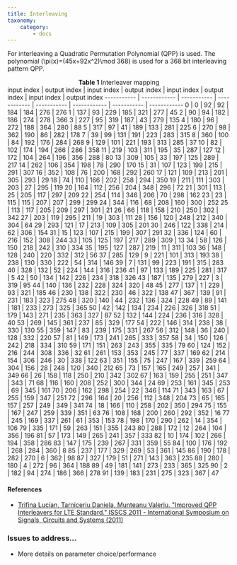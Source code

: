 ```yaml
---
title: Interleaving
taxonomy:
    category:
        - docs
---
```


For interleaving a Quadratic Permutation Polynomial (QPP) is used. The polynomial \(\pi(x)=(45x+92x^2)\mod 368\) is used for a 368 bit interleaving pattern QPP.

<center><span style="font-weight:bold">Table 1</span> Interleaver mapping</center>
input index | output index | input index | output index | input index | output index | input index | output index
----------- | ------------ | ----------- | ------------ | ----------- | ------------ | ----------- | ------------
0           | 0            | 92          | 92           | 184         | 184          | 276         | 276
1           | 137          | 93          | 229          | 185         | 321          | 277         | 45
2           | 90           | 94          | 182          | 186         | 274          | 278         | 366
3           | 227          | 95          | 319          | 187         | 43           | 279         | 135
4           | 180          | 96          | 272          | 188         | 364          | 280         | 88
5           | 317          | 97          | 41           | 189         | 133          | 281         | 225
6           | 270          | 98          | 362          | 190         | 86           | 282         | 178
7           | 39           | 99          | 131          | 191         | 223          | 283         | 315
8           | 360          | 100         | 84           | 192         | 176          | 284         | 268
9           | 129          | 101         | 221          | 193         | 313          | 285         | 37
10          | 82           | 102         | 174          | 194         | 266          | 286         | 358
11          | 219          | 103         | 311          | 195         | 35           | 287         | 127
12          | 172          | 104         | 264          | 196         | 356          | 288         | 80
13          | 309          | 105         | 33           | 197         | 125          | 289         | 217
14          | 262          | 106         | 354          | 198         | 78           | 290         | 170
15          | 31           | 107         | 123          | 199         | 215          | 291         | 307
16          | 352          | 108         | 76           | 200         | 168          | 292         | 260
17          | 121          | 109         | 213          | 201         | 305          | 293         | 29
18          | 74           | 110         | 166          | 202         | 258          | 294         | 350
19          | 211          | 111         | 303          | 203         | 27           | 295         | 119
20          | 164          | 112         | 256          | 204         | 348          | 296         | 72
21          | 301          | 113         | 25           | 205         | 117          | 297         | 209
22          | 254          | 114         | 346          | 206         | 70           | 298         | 162
23          | 23           | 115         | 115          | 207         | 207          | 299         | 299
24          | 344          | 116         | 68           | 208         | 160          | 300         | 252
25          | 113          | 117         | 205          | 209         | 297          | 301         | 21
26          | 66           | 118         | 158          | 210         | 250          | 302         | 342
27          | 203          | 119         | 295          | 211         | 19           | 303         | 111
28          | 156          | 120         | 248          | 212         | 340          | 304         | 64
29          | 293          | 121         | 17           | 213         | 109          | 305         | 201
30          | 246          | 122         | 338          | 214         | 62           | 306         | 154
31          | 15           | 123         | 107          | 215         | 199          | 307         | 291
32          | 336          | 124         | 60           | 216         | 152          | 308         | 244
33          | 105          | 125         | 197          | 217         | 289          | 309         | 13
34          | 58           | 126         | 150          | 218         | 242          | 310         | 334
35          | 195          | 127         | 287          | 219         | 11           | 311         | 103
36          | 148          | 128         | 240          | 220         | 332          | 312         | 56
37          | 285          | 129         | 9            | 221         | 101          | 313         | 193
38          | 238          | 130         | 330          | 222         | 54           | 314         | 146
39          | 7            | 131         | 99           | 223         | 191          | 315         | 283
40          | 328          | 132         | 52           | 224         | 144          | 316         | 236
41          | 97           | 133         | 189          | 225         | 281          | 317         | 5
42          | 50           | 134         | 142          | 226         | 234          | 318         | 326
43          | 187          | 135         | 279          | 227         | 3            | 319         | 95
44          | 140          | 136         | 232          | 228         | 324          | 320         | 48
45          | 277          | 137         | 1            | 229         | 93           | 321         | 185
46          | 230          | 138         | 322          | 230         | 46           | 322         | 138
47          | 367          | 139         | 91           | 231         | 183          | 323         | 275
48          | 320          | 140         | 44           | 232         | 136          | 324         | 228
49          | 89           | 141         | 181          | 233         | 273          | 325         | 365
50          | 42           | 142         | 134          | 234         | 226          | 326         | 318
51          | 179          | 143         | 271          | 235         | 363          | 327         | 87
52          | 132          | 144         | 224          | 236         | 316          | 328         | 40
53          | 269          | 145         | 361          | 237         | 85           | 329         | 177
54          | 222          | 146         | 314          | 238         | 38           | 330         | 130
55          | 359          | 147         | 83           | 239         | 175          | 331         | 267
56          | 312          | 148         | 36           | 240         | 128          | 332         | 220
57          | 81           | 149         | 173          | 241         | 265          | 333         | 357
58          | 34           | 150         | 126          | 242         | 218          | 334         | 310
59          | 171          | 151         | 263          | 243         | 355          | 335         | 79
60          | 124          | 152         | 216          | 244         | 308          | 336         | 32
61          | 261          | 153         | 353          | 245         | 77           | 337         | 169
62          | 214          | 154         | 306          | 246         | 30           | 338         | 122
63          | 351          | 155         | 75           | 247         | 167          | 339         | 259
64          | 304          | 156         | 28           | 248         | 120          | 340         | 212
65          | 73           | 157         | 165          | 249         | 257          | 341         | 349
66          | 26           | 158         | 118          | 250         | 210          | 342         | 302
67          | 163          | 159         | 255          | 251         | 347          | 343         | 71
68          | 116          | 160         | 208          | 252         | 300          | 344         | 24
69          | 253          | 161         | 345          | 253         | 69           | 345         | 161
70          | 206          | 162         | 298          | 254         | 22           | 346         | 114
71          | 343          | 163         | 67           | 255         | 159          | 347         | 251
72          | 296          | 164         | 20           | 256         | 112          | 348         | 204
73          | 65           | 165         | 157          | 257         | 249          | 349         | 341
74          | 18           | 166         | 110          | 258         | 202          | 350         | 294
75          | 155          | 167         | 247          | 259         | 339          | 351         | 63
76          | 108          | 168         | 200          | 260         | 292          | 352         | 16
77          | 245          | 169         | 337          | 261         | 61           | 353         | 153
78          | 198          | 170         | 290          | 262         | 14           | 354         | 106
79          | 335          | 171         | 59           | 263         | 151          | 355         | 243
80          | 288          | 172         | 12           | 264         | 104          | 356         | 196
81          | 57           | 173         | 149          | 265         | 241          | 357         | 333
82          | 10           | 174         | 102          | 266         | 194          | 358         | 286
83          | 147          | 175         | 239          | 267         | 331          | 359         | 55
84          | 100          | 176         | 192          | 268         | 284          | 360         | 8
85          | 237          | 177         | 329          | 269         | 53           | 361         | 145
86          | 190          | 178         | 282          | 270         | 6            | 362         | 98
87          | 327          | 179         | 51           | 271         | 143          | 363         | 235
88          | 280          | 180         | 4            | 272         | 96           | 364         | 188
89          | 49           | 181         | 141          | 273         | 233          | 365         | 325
90          | 2            | 182         | 94           | 274         | 186          | 366         | 278
91          | 139          | 183         | 231          | 275         | 323          | 367         | 47

#### References

 - [Trifina Lucian, Tarniceriu Daniela, Munteanu Valeriu. "Improved QPP Interleavers for LTE Standard." ISSCS 2011 - International Symposium on Signals, Circuits and Systems (2011)](https://arxiv.org/abs/1103.3794)

### Issues to address...

* More details on parameter choice/performance
